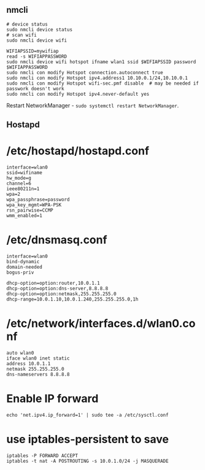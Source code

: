 ## nmcli

```
# device status
sudo nmcli device status
# scan wifi
sudo nmcli device wifi
```

```
WIFIAPSSID=mywifiap
read -s WIFIAPPASSWORD
sudo nmcli device wifi hotspot ifname wlan1 ssid $WIFIAPSSID password $WIFIAPPASSWORD
sudo nmcli con modify Hotspot connection.autoconnect true
sudo nmcli con modify Hotspot ipv4.address1 10.10.0.1/24,10.10.0.1
sudo nmcli con modify Hotspot wifi-sec.pmf disable  # may be needed if passwork doesn't work
sudo nmcli con modify Hotspot ipv4.never-default yes
```

Restart NetworkManager - `sudo systemctl restart NetworkManager`.




## Hostapd

# /etc/hostapd/hostapd.conf
```
interface=wlan0
ssid=wifiname
hw_mode=g
channel=6
ieee80211n=1
wpa=2
wpa_passphrase=password
wpa_key_mgmt=WPA-PSK
rsn_pairwise=CCMP
wmm_enabled=1
```

# /etc/dnsmasq.conf
```
interface=wlan0
bind-dynamic
domain-needed
bogus-priv

dhcp-option=option:router,10.0.1.1
dhcp-option=option:dns-server,8.8.8.8
dhcp-option=option:netmask,255.255.255.0
dhcp-range=10.0.1.10,10.0.1.240,255.255.255.0,1h
```

# /etc/network/interfaces.d/wlan0.conf
```
auto wlan0
iface wlan0 inet static
address 10.0.1.1
netmask 255.255.255.0
dns-nameservers 8.8.8.8
```

# Enable IP forward
```
echo 'net.ipv4.ip_forward=1' | sudo tee -a /etc/sysctl.conf
```

# use iptables-persistent to save
```
iptables -P FORWARD ACCEPT
iptables -t nat -A POSTROUTING -s 10.0.1.0/24 -j MASQUERADE
```

